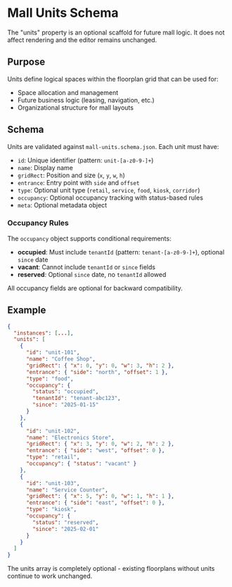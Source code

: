 # Mall Units Schema

The "units" property is an optional scaffold for future mall logic. It does not affect rendering and the editor remains unchanged.

## Purpose

Units define logical spaces within the floorplan grid that can be used for:
- Space allocation and management
- Future business logic (leasing, navigation, etc.)
- Organizational structure for mall layouts

## Schema

Units are validated against `mall-units.schema.json`. Each unit must have:
- `id`: Unique identifier (pattern: `unit-[a-z0-9-]+`)
- `name`: Display name
- `gridRect`: Position and size (`x`, `y`, `w`, `h`)
- `entrance`: Entry point with `side` and `offset`
- `type`: Optional unit type (`retail`, `service`, `food`, `kiosk`, `corridor`)
- `occupancy`: Optional occupancy tracking with status-based rules
- `meta`: Optional metadata object

### Occupancy Rules

The `occupancy` object supports conditional requirements:
- **occupied**: Must include `tenantId` (pattern: `tenant-[a-z0-9-]+`), optional `since` date
- **vacant**: Cannot include `tenantId` or `since` fields
- **reserved**: Optional `since` date, no `tenantId` allowed

All occupancy fields are optional for backward compatibility.

## Example

```json
{
  "instances": [...],
  "units": [
    {
      "id": "unit-101",
      "name": "Coffee Shop",
      "gridRect": { "x": 0, "y": 0, "w": 3, "h": 2 },
      "entrance": { "side": "north", "offset": 1 },
      "type": "food",
      "occupancy": { 
        "status": "occupied", 
        "tenantId": "tenant-abc123",
        "since": "2025-01-15"
      }
    },
    {
      "id": "unit-102", 
      "name": "Electronics Store",
      "gridRect": { "x": 3, "y": 0, "w": 2, "h": 2 },
      "entrance": { "side": "west", "offset": 0 },
      "type": "retail",
      "occupancy": { "status": "vacant" }
    },
    {
      "id": "unit-103",
      "name": "Service Counter", 
      "gridRect": { "x": 5, "y": 0, "w": 1, "h": 1 },
      "entrance": { "side": "east", "offset": 0 },
      "type": "kiosk",
      "occupancy": { 
        "status": "reserved",
        "since": "2025-02-01" 
      }
    }
  ]
}
```

The units array is completely optional - existing floorplans without units continue to work unchanged.